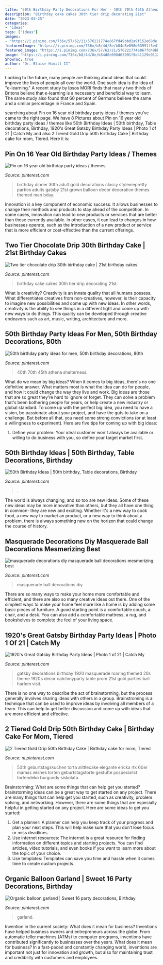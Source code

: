 ```yaml
---
title: "50th Birthday Party Decorations For Her - 40th 70th 45th Athena Shelterness"
description: "Birthday cake cakes 30th tier drip decorating 21st"
date: "2023-03-25"
categories:
- "ideas"
tags: ["ideas"]
images:
- "https://i.pinimg.com/736x/57/62/21/576221774e867fd49bbd2a9f152e68de.jpg"
featuredImage: "https://i.pinimg.com/736x/b8/4d/8e/b84d8e098d63991f5e41129e9112baec--th-birthday.jpg"
featured_image: "https://i.pinimg.com/736x/57/62/21/576221774e867fd49bbd2a9f152e68de.jpg"
image: "https://i.pinimg.com/736x/b8/4d/8e/b84d8e098d63991f5e41129e9112baec--th-birthday.jpg"
ShowToc: true
author: "Dr. Blaise Hamill II"
---
```



Looking to the future, many people are thinking about ideas that could improve the lives of people all over the world. One such idea is the idea of "e-learning." A recent study by Ipsos MORI finds that nearly two thirds of Britons believe that e-learning is a necessary and beneficial way to learn. The same study also found that 60 percent of Germans believe the same and a similar percentage in France and Spain. 

	

		
searching about Pin on 16 year old birthday party ideas / themes you've came to the right page. We have 8 Pictures about Pin on 16 year old birthday party ideas / themes like 50th Birthday Ideas | 50th birthday, Table decorations, Birthday, 1920&#039;s Great Gatsby Birthday Party Ideas | Photo 1 of 21 | Catch My and also 2 Tiered Gold Drip 50th Birthday Cake | Birthday cake for mom, Tiered. Here it is:
		
    
## Pin On 16 Year Old Birthday Party Ideas / Themes

<img loading=lazy src="https://i.pinimg.com/736x/01/54/2a/01542a3ef6665aef87021d2bcf135800--adult-birthday-party-th-birthday-parties.jpg" onerror="this.onerror=null;this.src='https://tse4.mm.bing.net/th?id=OIP.2KkyWdpEM59v-ev1KI87QQHaLH&amp;pid=15.1';" alt="Pin on 16 year old birthday party ideas / themes">

_Source: pinterest.com_

>birthday dinner 30th adult gold decorations classy stylemepretty parties adults gatsby 21st grown balloon decor decoration themes themed man bday. 

	

Innovation is a key component of economic success. It allows businesses to change their methods and products to stay ahead of the competition. In some cases, innovation can lead to new products or services that are better than those currently available. In other cases, it can lead to changes in how businesses operate, such as the introduction of a new product or service that is more efficient or cost-effective than the current offerings.

    
## Two Tier Chocolate Drip 30th Birthday Cake | 21st Birthday Cakes

<img loading=lazy src="https://i.pinimg.com/736x/1f/8a/17/1f8a17edcd414db0e4734107212d7e6b--th-cake-th-birthday-cakes.jpg" onerror="this.onerror=null;this.src='https://tse1.mm.bing.net/th?id=OIP.-jRie77F137UT67WY89RZAHaNK&amp;pid=15.1';" alt="Two tier chocolate drip 30th birthday cake | 21st birthday cakes">

_Source: pinterest.com_

>birthday cake cakes 30th tier drip decorating 21st. 

	

What is creativity?
Creativity is an innate quality that all humans possess. What differentiates creatives from non-creatives, however, is their capacity to imagine new possibilities and come up with new ideas. In other words, creativity is the ability to see things in a different light and come up with new ways to do things. This quality can be developed through creative endeavors such as art, music, writing, architecture and more.

    
## 50th Birthday Party Ideas For Men, 50th Birthday Decorations, 80th

<img loading=lazy src="https://i.pinimg.com/736x/b8/4d/8e/b84d8e098d63991f5e41129e9112baec--th-birthday.jpg" onerror="this.onerror=null;this.src='https://tse4.mm.bing.net/th?id=OIP.4zMle9-HMw2bVlOuvlK5YAHaJ3&amp;pid=15.1';" alt="50th birthday party ideas for men, 50th birthday decorations, 80th">

_Source: pinterest.com_

>40th 70th 45th athena shelterness. 

	

What do we mean by big ideas?
When it comes to big ideas, there's no one definitive answer. What matters most is what the idea can do for people, and how it could change the way they live and work. 
Big ideas are those that are so great they're hard to ignore or forget. They can solve a problem that's been bothering people for years, or help create a new industry or global standard. 
To come up with the perfect big idea, you need to have a vision, be passionate about your project, and have the guts to take on a challenge. But before all that, you need some strong convictions (or at least a willingness to experiment). 
Here are five tips for coming up with big ideas: 
1) Define your problem: Your ideal customer won't always be available or willing to do business with you, so define your target market first.

    
## 50th Birthday Ideas | 50th Birthday, Table Decorations, Birthday

<img loading=lazy src="https://i.pinimg.com/736x/57/62/21/576221774e867fd49bbd2a9f152e68de.jpg" onerror="this.onerror=null;this.src='https://tse3.mm.bing.net/th?id=OIP.0K9vtAi-U_4GZ8sotCAmGAHaJ3&amp;pid=15.1';" alt="50th Birthday Ideas | 50th birthday, Table decorations, Birthday">

_Source: pinterest.com_

>. 

	

The world is always changing, and so too are new ideas. Some of these new ideas may be more innovative than others, but they all have one thing in common- they are new and exciting. Whether it's a new way to cook food, a new way to market an product, or a new way to think about a problem, there is always something new on the horizon that could change the course of history.

    
## Masquerade Decorations Diy Masquerade Ball Decorations Mesmerizing Best

<img loading=lazy src="https://i.pinimg.com/736x/28/8b/c1/288bc19118be23073001d8c2a2fddd56.jpg?b=t" onerror="this.onerror=null;this.src='https://tse1.mm.bing.net/th?id=OIP.XJjTpJ9iN9YZFcS8pq_m4AHaJ3&amp;pid=15.1';" alt="masquerade decorations diy masquerade ball decorations mesmerizing best">

_Source: pinterest.com_

>masquerade ball decorations diy. 

	

There are so many ways to make your home more comfortable and efficient, and there are also so many creative ideas out there. One of the simplest ways to make your home feel more like a home is by adding some basic pieces of furniture. A good starting point is a comfortable couch, a chair, and a desk. You can also add a comfortable mattress, a rug, and bookshelves to complete the feel of your living space.

    
## 1920&#039;s Great Gatsby Birthday Party Ideas | Photo 1 Of 21 | Catch My

<img loading=lazy src="https://i.pinimg.com/736x/08/9b/0a/089b0a655e83c216a9215c6e91359f2e.jpg" onerror="this.onerror=null;this.src='https://tse3.mm.bing.net/th?id=OIP.UFLaCX6WwXoDs1OgiF_x4AHaLG&amp;pid=15.1';" alt="1920&#039;s Great Gatsby Birthday Party Ideas | Photo 1 of 21 | Catch My">

_Source: pinterest.com_

>gatsby decorations birthday 1920 masquerade roaring themed 20s theme 1920s decor catchmyparty table prom 21st gold parties ball harlem visit. 

	

There is no one way to describe the act of brainstorming, but the process generally involves sharing ideas with others in a group. Brainstroming is a technique that can be used to improve ideas by involving all members of a team. This can help to get better discussion and come up with ideas that are more efficient and effective.

    
## 2 Tiered Gold Drip 50th Birthday Cake | Birthday Cake For Mom, Tiered

<img loading=lazy src="https://i.pinimg.com/736x/c8/5f/2d/c85f2dc0fc5b0858452f14a38ff8047d.jpg" onerror="this.onerror=null;this.src='https://tse1.mm.bing.net/th?id=OIP.ffmKcPXJdLMVPZhRhL0JiwHaKS&amp;pid=15.1';" alt="2 Tiered Gold Drip 50th Birthday Cake | Birthday cake for mom, Tiered">

_Source: nl.pinterest.com_

>50th geburtstagskuchen torta alittlecake elegante ericka rtx 60er mamas wishes torten geburtstagstorte gestufte pcspecialist tortendeko burgundy siskolata. 

	

Brainstorming: What are some things that can help get you started?
brainstorming ideas can be a great way to get started on any project. There are many things that can help get you started, such as creativity, problem solving, and networking. However, there are some things that are especially helpful in getting started on any project. Here are some ideas to get you started:  
1. Get a planner: A planner can help you keep track of your progress and plan your next steps. This will help make sure that you don’t lose focus or miss deadlines. 
2. Use internet resources: The internet is a great resource for finding information on different topics and starting projects. You can find articles, video tutorials, and even books if you want to learn more about the topic of your choice. 
3. Use templates: Templates can save you time and hassle when it comes time to create custom projects.

    
## Organic Balloon Garland | Sweet 16 Party Decorations, Birthday

<img loading=lazy src="https://i.pinimg.com/736x/c2/fd/ec/c2fdecafe75d79b3ddd8158bf9b46eae.jpg" onerror="this.onerror=null;this.src='https://tse4.mm.bing.net/th?id=OIP.ItrMVw9nsLgRx6gcTS5qRwHaJ3&amp;pid=15.1';" alt="Organic balloon garland | Sweet 16 party decorations, Birthday">

_Source: pinterest.com_

>garland. 

	

Invention in the current society: What does it mean for business?
Inventions have helped business owners and entrepreneurs across the globe. From automatic teller machines (ATMs) to computer programs, inventions have contributed significantly to businesses over the years. What does it mean for business? In a fast-paced and constantly changing world, inventions are important not just for innovation and growth, but also for maintaining trust and credibility with customers and employees.

